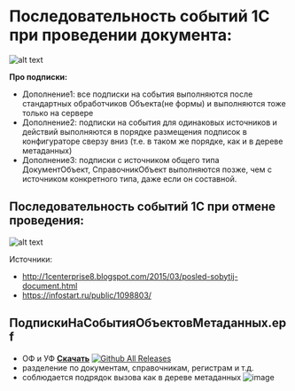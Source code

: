 # Последовательность событий 1С при проведении документа:
![alt text](https://github.com/kuzyara/Sequences-of-events-for-1C-objects/blob/master/ПоследовательностьСобытийДокумента_v1.1.png)

**Про подписки:**
* Дополнение1: все подписки на события выполняются после стандартных обработчиков Объекта(не формы) и выполняются тоже только на сервере
* Дополнение2:  подписки на события для одинаковых источников и действий выполняются в порядке размещения подписок в конфигураторе сверзу вниз (т.е. в таком же порядке, как и в дереве метаданных)
* Дополнение3: подписки с источником общего типа ДокументОбъект, СправочникОбъект выполняются позже, чем с источником  конкретного типа, даже если он составной.


## Последовательность событий 1С при отмене проведения:
![alt text](https://github.com/kuzyara/Sequences-of-events-for-1C-objects/blob/master/ПоследовательностьСобытийДокументаОтменаПроведения_v1.1.png)

Источники: 
* http://1centerprise8.blogspot.com/2015/03/posled-sobytij-document.html
* https://infostart.ru/public/1098803/

## ПодпискиНаСобытияОбъектовМетаданных.epf
* ОФ и УФ __[Скачать](https://github.com/kuzyara/Sequences-of-events-for-1C-objects/releases/latest/download/Sequences-of-events-for-1C-objects.zip)__ [![Github All Releases](https://img.shields.io/github/downloads/kuzyara/Sequences-of-events-for-1C-objects/total)]()
* разделение по документам, справочникам, регистрам и т.д.
* соблюдается подрядок вызова как в дереве метаданных
![image](https://user-images.githubusercontent.com/2604430/63091901-1e85fb80-bf8a-11e9-863f-e096ddc6bb99.png)
